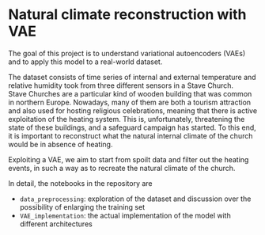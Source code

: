 # Natural climate reconstruction with VAE
The goal of this project is to understand variational autoencoders (VAEs) and to apply this model to a real-world dataset.

The dataset consists of time series of internal and external temperature and relative humidity took from three different sensors in a Stave Church.</br>
Stave Churches are a particular kind of wooden building that was common in northern Europe. Nowadays, many of them are both a tourism attraction and also used for hosting religious celebrations, meaning that there is active exploitation of the heating system. This is, unfortunately, threatening the state of these buildings, and a safeguard campaign has started. To this end, it is important to reconstruct what the natural internal climate of the church would be in absence of heating.

Exploiting a VAE, we aim to start from spoilt data and filter out the heating events, in such a way as to recreate the natural climate of the church.

In detail, the notebooks in the repository are
- `data_preprocessing`: exploration of the dataset and discussion over the possibility of enlarging the training set
- `VAE_implementation`: the actual implementation of the model with different architectures
